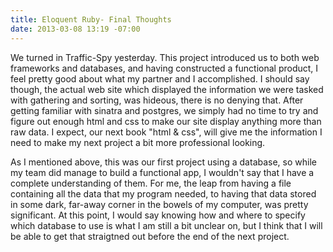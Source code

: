 ```yaml
---
title: Eloquent Ruby- Final Thoughts
date: 2013-03-08 13:19 -07:00
---
```


We turned in Traffic-Spy yesterday.  This project introduced us to both web frameworks and databases, and having constructed a functional product, I feel pretty good about what my partner and I accomplished.  I should say though, the actual web site which displayed the information we were tasked with gathering and sorting, was hideous, there is no denying that.  After getting familiar with sinatra and postgres, we simply had no time to try and figure out enough html and css to make our site display anything more than raw data.  I expect, our next book "html & css", will give me the information I need to make my next project a bit more professional looking.

As I mentioned above, this was our first project using a database, so while my team did manage to build a functional app, I wouldn't say that I have a complete understanding of them.  For me, the leap from having a file containing all the data that my program needed, to having that data stored in some dark, far-away corner in the bowels of my computer, was pretty significant.  At this point, I would say knowing how and where to specify which database to use is what I am still a bit unclear on, but I think that I will be able to get that straigtned out before the end of the next project.



